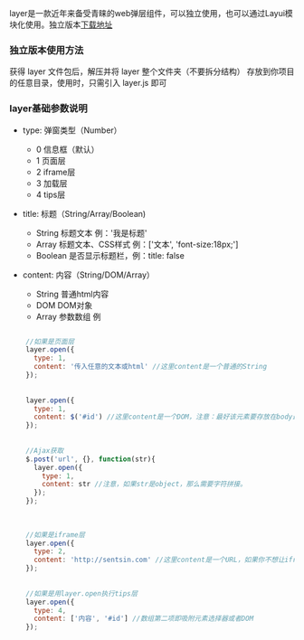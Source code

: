 layer是一款近年来备受青睐的web弹层组件，可以独立使用，也可以通过Layui模块化使用。独立版本[下载地址](http://layer.layui.com)

### 独立版本使用方法
获得 layer 文件包后，解压并将 layer 整个文件夹（不要拆分结构） 存放到你项目的任意目录，使用时，只需引入 layer.js 即可

### layer基础参数说明

- type: 弹窗类型（Number）
  
  * 0 信息框（默认）
  * 1 页面层
  * 2 iframe层
  * 3 加载层
  * 4 tips层

- title: 标题（String/Array/Boolean)
  * String 标题文本 例：'我是标题'
  * Array 标题文本、CSS样式 例：['文本', 'font-size:18px;']
  * Boolean 是否显示标题栏，例：title: false

- content: 内容（String/DOM/Array）
  * String 普通html内容
  * DOM DOM对象
  * Array 参数数组
  例

```js

	//如果是页面层
	layer.open({
	  type: 1, 
	  content: '传入任意的文本或html' //这里content是一个普通的String
	});
	
	
	layer.open({
	  type: 1,
	  content: $('#id') //这里content是一个DOM，注意：最好该元素要存放在body最外层，否则可能被其它的相对元素所影响
	});
	
	
	//Ajax获取
	$.post('url', {}, function(str){
	  layer.open({
	    type: 1,
	    content: str //注意，如果str是object，那么需要字符拼接。
	  });
	});
	
	
	
	//如果是iframe层
	layer.open({
	  type: 2, 
	  content: 'http://sentsin.com' //这里content是一个URL，如果你不想让iframe出现滚动条，你还可以content: ['http://sentsin.com', 'no']
	}); 
	
	
	//如果是用layer.open执行tips层
	layer.open({
	  type: 4,
	  content: ['内容', '#id'] //数组第二项即吸附元素选择器或者DOM
	});

```

